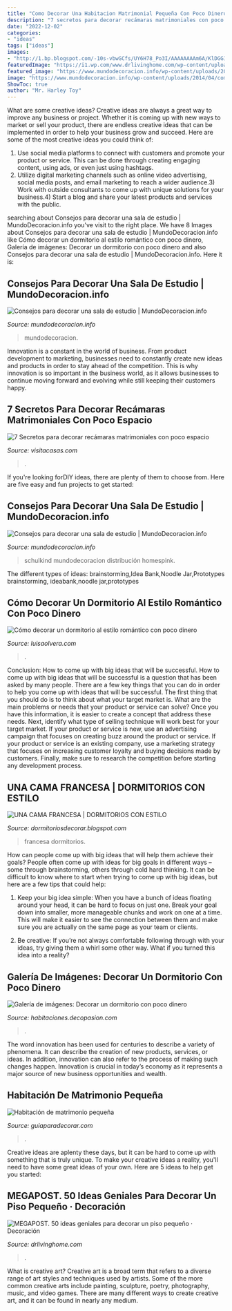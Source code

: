```yaml
---
title: "Como Decorar Una Habitacion Matrimonial Pequeña Con Poco Dinero ~ Cómo Decorar Un Dormitorio Al Estilo Romántico Con Poco Dinero"
description: "7 secretos para decorar recámaras matrimoniales con poco espacio"
date: "2022-12-02"
categories:
- "ideas"
tags: ["ideas"]
images:
- "http://1.bp.blogspot.com/-10s-vbwGCfs/UY6H78_Po3I/AAAAAAAAm6A/KlDGG1GyFkc/s1600/cama-francesa.jpg"
featuredImage: "https://i1.wp.com/www.drlivinghome.com/wp-content/uploads/2017/03/decoracion-de-mi-dormitorio-10.jpg"
featured_image: "https://www.mundodecoracion.info/wp-content/uploads/2014/04/como-decorar-tu-sala-de-estudio.jpg"
image: "https://www.mundodecoracion.info/wp-content/uploads/2014/04/como-decorar-una-sala-de-estudio-en-casa.jpg"
ShowToc: true
author: "Mr. Harley Toy"
---
```



What are some creative ideas?
Creative ideas are always a great way to improve any business or project. Whether it is coming up with new ways to market or sell your product, there are endless creative ideas that can be implemented in order to help your business grow and succeed. Here are some of the most creative ideas you could think of:
1) Use social media platforms to connect with customers and promote your product or service. This can be done through creating engaging content, using ads, or even just using hashtags.
2) Utilize digital marketing channels such as online video advertising, social media posts, and email marketing to reach a wider audience.3) Work with outside consultants to come up with unique solutions for your business.4) Start a blog and share your latest products and services with the public.

	

		
searching about Consejos para decorar una sala de estudio | MundoDecoracion.info you've visit to the right place. We have 8 Images about Consejos para decorar una sala de estudio | MundoDecoracion.info like Cómo decorar un dormitorio al estilo romántico con poco dinero, Galería de imágenes: Decorar un dormitorio con poco dinero and also Consejos para decorar una sala de estudio | MundoDecoracion.info. Here it is:
		
    
## Consejos Para Decorar Una Sala De Estudio | MundoDecoracion.info

<img loading=lazy src="https://www.mundodecoracion.info/wp-content/uploads/2014/04/como-decorar-una-sala-de-estudio-en-casa.jpg" onerror="this.onerror=null;this.src='https://tse1.mm.bing.net/th?id=OIP.WOOWSL8sK9Fjw2pnPoh-zgHaE7&amp;pid=15.1';" alt="Consejos para decorar una sala de estudio | MundoDecoracion.info">

_Source: mundodecoracion.info_

>mundodecoracion. 

	

Innovation is a constant in the world of business. From product development to marketing, businesses need to constantly create new ideas and products in order to stay ahead of the competition. This is why innovation is so important in the business world, as it allows businesses to continue moving forward and evolving while still keeping their customers happy.

    
## 7 Secretos Para Decorar Recámaras Matrimoniales Con Poco Espacio

<img loading=lazy src="https://www.visitacasas.com/wp-content/uploads/2018/02/recámaras-matrimoniales-2.jpg" onerror="this.onerror=null;this.src='https://tse3.mm.bing.net/th?id=OIP.u9aLS_MddqAMdctxgw1T8AHaFj&amp;pid=15.1';" alt="7 Secretos para decorar recámaras matrimoniales con poco espacio">

_Source: visitacasas.com_

>. 

	

If you're looking forDIY ideas, there are plenty of them to choose from. Here are five easy and fun projects to get started: 

    
## Consejos Para Decorar Una Sala De Estudio | MundoDecoracion.info

<img loading=lazy src="https://www.mundodecoracion.info/wp-content/uploads/2014/04/como-decorar-tu-sala-de-estudio.jpg" onerror="this.onerror=null;this.src='https://tse3.mm.bing.net/th?id=OIP.xkYRAsWsocWKEG5Tw5nPfwHaFj&amp;pid=15.1';" alt="Consejos para decorar una sala de estudio | MundoDecoracion.info">

_Source: mundodecoracion.info_

>schulkind mundodecoracion distribución homespink. 

	

The different types of ideas: brainstorming,Idea Bank,Noodle Jar,Prototypes
brainstorming, ideabank,noodle jar,prototypes

    
## Cómo Decorar Un Dormitorio Al Estilo Romántico Con Poco Dinero

<img loading=lazy src="https://luisaolvera.com/wp-content/uploads/2019/06/61.jpg" onerror="this.onerror=null;this.src='https://tse1.mm.bing.net/th?id=OIP.emC8YiJgwLnw4U_jTwQ_uAAAAA&amp;pid=15.1';" alt="Cómo decorar un dormitorio al estilo romántico con poco dinero">

_Source: luisaolvera.com_

>. 

	

Conclusion: How to come up with big ideas that will be successful.
How to come up with big ideas that will be successful is a question that has been asked by many people. There are a few key things that you can do in order to help you come up with ideas that will be successful. The first thing that you should do is to think about what your target market is. What are the main problems or needs that your product or service can solve? Once you have this information, it is easier to create a concept that address these needs. Next, identify what type of selling technique will work best for your target market. If your product or service is new, use an advertising campaign that focuses on creating buzz around the product or service. If your product or service is an existing company, use a marketing strategy that focuses on increasing customer loyalty and buying decisions made by customers. Finally, make sure to research the competition before starting any development process.

    
## UNA CAMA FRANCESA | DORMITORIOS CON ESTILO

<img loading=lazy src="http://1.bp.blogspot.com/-10s-vbwGCfs/UY6H78_Po3I/AAAAAAAAm6A/KlDGG1GyFkc/s1600/cama-francesa.jpg" onerror="this.onerror=null;this.src='https://tse1.mm.bing.net/th?id=OIP.xhV6Q0qUk2ji4D4WdWW7rAHaFZ&amp;pid=15.1';" alt="UNA CAMA FRANCESA | DORMITORIOS CON ESTILO">

_Source: dormitoriosdecorar.blogspot.com_

>francesa dormitorios. 

	

How can people come up with big ideas that will help them achieve their goals?
People often come up with ideas for big goals in different ways – some through brainstorming, others through cold hard thinking. It can be difficult to know where to start when trying to come up with big ideas, but here are a few tips that could help:
1. Keep your big idea simple: When you have a bunch of ideas floating around your head, it can be hard to focus on just one. Break your goal down into smaller, more manageable chunks and work on one at a time. This will make it easier to see the connection between them and make sure you are actually on the same page as your team or clients.

2. Be creative: If you’re not always comfortable following through with your ideas, try giving them a whirl some other way. What if you turned this idea into a reality?

    
## Galería De Imágenes: Decorar Un Dormitorio Con Poco Dinero

<img loading=lazy src="https://habitaciones.decopasion.com/Imagenes/cabecero-de-madera.jpg" onerror="this.onerror=null;this.src='https://tse4.mm.bing.net/th?id=OIP.7cJkuyAcWj7akdbm2xlznQHaHa&amp;pid=15.1';" alt="Galería de imágenes: Decorar un dormitorio con poco dinero">

_Source: habitaciones.decopasion.com_

>. 

	

The word innovation has been used for centuries to describe a variety of phenomena. It can describe the creation of new products, services, or ideas. In addition, innovation can also refer to the process of making such changes happen. Innovation is crucial in today’s economy as it represents a major source of new business opportunities and wealth.

    
## Habitación De Matrimonio Pequeña

<img loading=lazy src="http://www.guiaparadecorar.com/wp-content/uploads/2012/09/habitacion-de-matrimonio-con-poco-espacio-01.jpg" onerror="this.onerror=null;this.src='https://tse1.mm.bing.net/th?id=OIP.lPa7mbvUVtz8ks0_2HumtQHaFp&amp;pid=15.1';" alt="Habitación de matrimonio pequeña">

_Source: guiaparadecorar.com_

>. 

	

Creative ideas are aplenty these days, but it can be hard to come up with something that is truly unique. To make your creative ideas a reality, you'll need to have some great ideas of your own. Here are 5 ideas to help get you started: 

    
## MEGAPOST. 50 Ideas Geniales Para Decorar Un Piso Pequeño · Decoración

<img loading=lazy src="https://i1.wp.com/www.drlivinghome.com/wp-content/uploads/2017/03/decoracion-de-mi-dormitorio-10.jpg" onerror="this.onerror=null;this.src='https://tse2.mm.bing.net/th?id=OIP.HGGzjGVekG7OLDRlLBG6rwHaLK&amp;pid=15.1';" alt="MEGAPOST. 50 ideas geniales para decorar un piso pequeño · Decoración">

_Source: drlivinghome.com_

>. 

	

What is creative art?
Creative art is a broad term that refers to a diverse range of art styles and techniques used by artists. Some of the more common creative arts include painting, sculpture, poetry, photography, music, and video games. There are many different ways to create creative art, and it can be found in nearly any medium.

